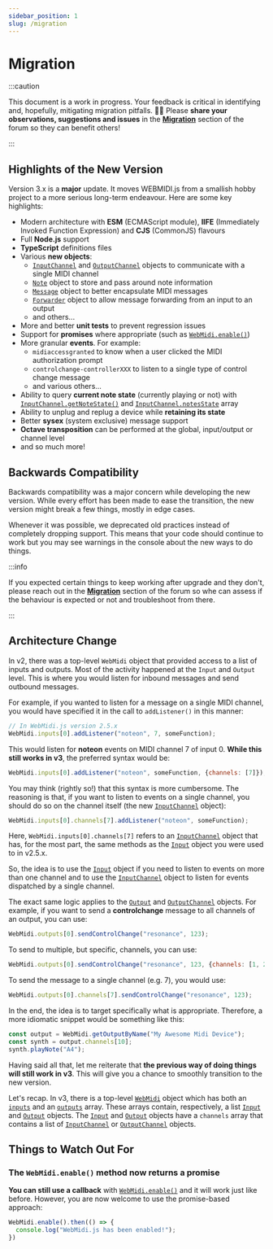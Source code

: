 ```yaml
---
sidebar_position: 1
slug: /migration
---
```


# Migration

:::caution

This document is a work in progress. Your feedback is critical in identifying and, hopefully, 
mitigating migration pitfalls. 🙏🏻 Please **share your observations, suggestions and issues** in the 
[**Migration**](https://github.com/djipco/webmidi/discussions/categories/migration) section of the forum
so they can benefit others! 

:::

## Highlights of the New Version

Version 3.x is a **major** update. It moves WEBMIDI.js from a smallish hobby project to a more 
serious long-term endeavour. Here are some key highlights:

- Modern architecture with **ESM** (ECMAScript module), **IIFE** (Immediately Invoked Function 
Expression) and **CJS** (CommonJS) flavours
- Full **Node.js** support
- **TypeScript** definitions files
- Various **new objects**:
  - [`InputChannel`](../api3/classes/InputChannel) and [`OutputChannel`](../api3/classes/OutputChannel) 
  objects to communicate with a single MIDI channel
  - [`Note`](../api3/classes/Note) object to store and pass around note information
  - [`Message`](../api3/classes/Message) object to better encapsulate MIDI messages
  - [`Forwarder`](../api3/classes/Forwarder) object to allow message forwarding from an input to an output
  - and others...
- More and better **unit tests** to prevent regression issues
- Support for **promises** where appropriate (such as 
[`WebMidi.enable()`](../api3/classes/WebMidi#enable))
- More granular **events**. For example:
  - `midiaccessgranted` to know when a user clicked the MIDI authorization prompt
  - `controlchange-controllerXXX` to listen to a single type of control change message
  - and various others...
- Ability to query **current note state** (currently playing or not) with 
[`InputChannel.getNoteState()`](../api3/classes/InputChannel#getNoteState) 
and [`InputChannel.notesState`](../api3/classes/InputChannel#notesState) array
- Ability to unplug and replug a device while **retaining its state**
- Better **sysex** (system exclusive) message support
- **Octave transposition** can be performed at the global, input/output or channel level
- and so much more!

## Backwards Compatibility

Backwards compatibility was a major concern while developing the new version. While every effort 
has been made to ease the transition, the new version might break a few things, mostly in edge 
cases.

Whenever it was possible, we deprecated old practices instead of completely dropping support. This 
means that your code should continue to work but you may see warnings in the console about the new 
ways to do things.

:::info

If you expected certain things to keep working after upgrade and they don't, please reach out in the
[**Migration**](https://github.com/djipco/webmidi/discussions/categories/migration) section of the
forum so whe can assess if the behaviour is expected or not and troubleshoot from there.

:::

## Architecture Change

In v2, there was a top-level `WebMidi` object that provided access to a list of inputs and outputs. 
Most of the activity happened at the `Input` and `Output` level. This is where you would listen for
inbound messages and send outbound messages.

For example, if you wanted to listen for a message on a single MIDI channel, you would have 
specified it in the call to `addListener()` in this manner:

```javascript
// In WebMidi.js version 2.5.x
WebMidi.inputs[0].addListener("noteon", 7, someFunction);
```

This would listen for **noteon** events on MIDI channel 7 of input 0. **While this still works in 
v3**, the preferred syntax would be: 

```javascript
WebMidi.inputs[0].addListener("noteon", someFunction, {channels: [7]});
```

You may think (rightly so!) that this syntax is more cumbersome. The reasoning is that, if you want
to listen to events on a single channel, you should do so on the channel itself 
(the new [`InputChannel`](../api3/classes/InputChannel) object):

```javascript
WebMidi.inputs[0].channels[7].addListener("noteon", someFunction);
```

Here, `WebMidi.inputs[0].channels[7]` refers to an
[`InputChannel`](../api3/classes/InputChannel) object that has, for the most part, the same methods 
as the [`Input`](../api3/classes/Input) object you were used to in v2.5.x.

So, the idea is to use the [`Input`](../api3/classes/Input) object if you need to listen to events on 
more than one channel and to use the [`InputChannel`](../api3/classes/InputChannel) object to listen
for events dispatched by a single channel.

The exact same logic applies to the [`Output`](../api3/classes/Output) and 
[`OutputChannel`](../api3/classes/OutputChannel) objects. For example, if you want to send a 
**controlchange** message to all channels of an output, you can use:

```javascript
WebMidi.outputs[0].sendControlChange("resonance", 123);
```
To send to multiple, but specific, channels, you can use:

```javascript
WebMidi.outputs[0].sendControlChange("resonance", 123, {channels: [1, 2, 3]});
```

To send the message to a single channel (e.g. 7), you would use:

```javascript
WebMidi.outputs[0].channels[7].sendControlChange("resonance", 123);
```

In the end, the idea is to target specifically what is appropriate. Therefore, a more idiomatic
snippet would be something like this:

```javascript
const output = WebMidi.getOutputByName("My Awesome Midi Device");
const synth = output.channels[10];
synth.playNote("A4");
```

Having said all that, let me reiterate that **the previous way of doing things will still work in 
v3**. This will give you a chance to smoothly transition to the new version.

Let's recap. In v3, there is a top-level [`WebMidi`](../api3/classes/WebMidi) object which has both 
an [`inputs`](../api3/classes/WebMidi#inputs) and an [`outputs`](../api3/classes/WebMidi#outputs) 
array. These arrays contain, respectively, a list [`Input`](../api3/classes/Input) and 
[`Output`](../api3/classes/Output) objects. The [`Input`](../api3/classes/Input) and
[`Output`](../api3/classes/Output)  objects have a `channels` array that contains a list of 
[`InputChannel`](../api3/classes/InputChannel) or [`OutputChannel`](../api3/classes/OutputChannel)
objects.

## Things to Watch Out For

### The `WebMidi.enable()` method now returns a promise

**You can still use a callback** with [`WebMidi.enable()`](../api3/classes/WebMidi#enable) and it 
will work just like before. However, you are now welcome to use the promise-based approach:

```javascript
WebMidi.enable().then(() => {
  console.log("WebMidi.js has been enabled!");
})
```
